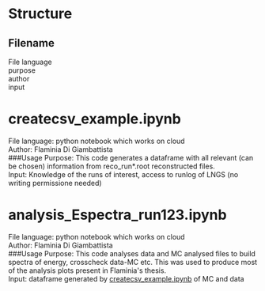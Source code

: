 # Structure
## Filename
File language  <br />
purpose <br />
author <br />
input <br />

# createcsv_example.ipynb

File language: python notebook which works on cloud  <br />
Author: Flaminia Di Giambattista <br />
###Usage
Purpose: This code generates a dataframe with all relevant (can be chosen) information from reco_run*.root reconstructed files. <br />
Input: Knowledge of the runs of interest, access to runlog of LNGS (no writing permissione needed)


# analysis_Espectra_run123.ipynb

File language: python notebook which works on cloud  <br />
Author: Flaminia Di Giambattista <br />
###Usage
Purpose: This code analyses data and MC analysed files to build spectra of energy, crosscheck data-MC etc. This was used to produce most of the analysis plots present in Flaminia's thesis. <br />
Input: dataframe generated by [createcsv_example.ipynb](https://github.com/CYGNUS-RD/WIKI-documentation/blob/main/Analysis/Analysis_codes/ReadMe.md#createcsv_exampleipynb) of MC and data
